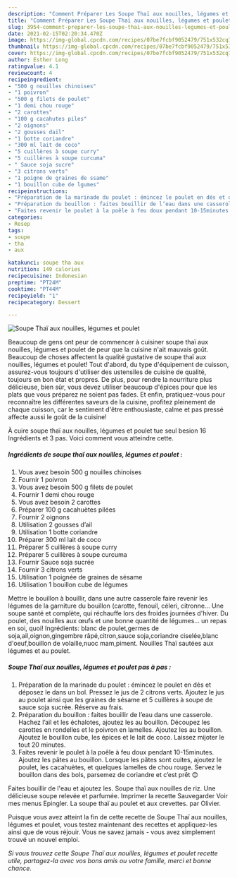 ```yaml
---
description: "Comment Préparer Les Soupe Thaï aux nouilles, légumes et poulet"
title: "Comment Préparer Les Soupe Thaï aux nouilles, légumes et poulet"
slug: 3954-comment-preparer-les-soupe-thai-aux-nouilles-legumes-et-poulet
date: 2021-02-15T02:20:34.470Z
image: https://img-global.cpcdn.com/recipes/07be7fcbf9052479/751x532cq70/soupe-thai-aux-nouilles-legumes-et-poulet-photo-principale-de-la-recette.jpg
thumbnail: https://img-global.cpcdn.com/recipes/07be7fcbf9052479/751x532cq70/soupe-thai-aux-nouilles-legumes-et-poulet-photo-principale-de-la-recette.jpg
cover: https://img-global.cpcdn.com/recipes/07be7fcbf9052479/751x532cq70/soupe-thai-aux-nouilles-legumes-et-poulet-photo-principale-de-la-recette.jpg
author: Esther Long
ratingvalue: 4.1
reviewcount: 4
recipeingredient:
- "500 g nouilles chinoises"
- "1 poivron"
- "500 g filets de poulet"
- "1 demi chou rouge"
- "2 carottes"
- "100 g cacahutes piles"
- "2 oignons"
- "2 gousses dail"
- "1 botte coriandre"
- "300 ml lait de coco"
- "5 cuillères à soupe curry"
- "5 cuillères à soupe curcuma"
- " Sauce soja sucre"
- "3 citrons verts"
- "1 poigne de graines de ssame"
- "1 bouillon cube de lgumes"
recipeinstructions:
- "Préparation de la marinade du poulet : émincez le poulet en dés et déposez le dans un bol. Pressez le jus de 2 citrons verts. Ajoutez le jus au poulet ainsi que les graines de sésame et 5 cuillères à soupe de sauce soja sucrée. Réserve au frais."
- "Préparation du bouillon : faites bouillir de l’eau dans une casserole. Hachez l’ail et les échalotes, ajoutez les au bouillon. Découpez les carottes en rondelles et le poivron en lamelles. Ajoutez les au bouillon. Ajoutez le bouillon cube, les épices et le lait de coco. Laissez mijoter le tout 20 minutes."
- "Faites revenir le poulet à la poêle à feu doux pendant 10-15minutes. Ajoutez les pâtes au bouillon. Lorsque les pâtes sont cuites, ajoutez le poulet, les cacahuètes, et quelques lamelles de chou rouge. Servez le bouillon dans des bols, parsemez de coriandre et c’est prêt 😊"
categories:
- Resep
tags:
- soupe
- tha
- aux

katakunci: soupe tha aux 
nutrition: 149 calories
recipecuisine: Indonesian
preptime: "PT24M"
cooktime: "PT44M"
recipeyield: "1"
recipecategory: Dessert

---
```



![Soupe Thaï aux nouilles, légumes et poulet](https://img-global.cpcdn.com/recipes/07be7fcbf9052479/751x532cq70/soupe-thai-aux-nouilles-legumes-et-poulet-photo-principale-de-la-recette.jpg)

Beaucoup de gens ont peur de commencer à cuisiner soupe thaï aux nouilles, légumes et poulet de peur que la cuisine n'ait mauvais goût. Beaucoup de choses affectent la qualité gustative de soupe thaï aux nouilles, légumes et poulet! Tout d'abord, du type d'équipement de cuisson, assurez-vous toujours d'utiliser des ustensiles de cuisine de qualité, toujours en bon état et propres. De plus, pour rendre la nourriture plus délicieuse, bien sûr, vous devez utiliser beaucoup d'épices pour que les plats que vous préparez ne soient pas fades. Et enfin, pratiquez-vous pour reconnaître les différentes saveurs de la cuisine, profitez pleinement de chaque cuisson, car le sentiment d'être enthousiaste, calme et pas pressé affecte aussi le goût de la cuisine!

<!--inarticleads1-->

À cuire soupe thaï aux nouilles, légumes et poulet tue seul besion 16 Ingrédients et 3 pas. Voici comment vous atteindre cette.

##### Ingrédients de soupe thaï aux nouilles, légumes et poulet :

1. Vous avez besoin 500 g nouilles chinoises
1. Fournir 1 poivron
1. Vous avez besoin 500 g filets de poulet
1. Fournir 1 demi chou rouge
1. Vous avez besoin 2 carottes
1. Préparer 100 g cacahuètes pilées
1. Fournir 2 oignons
1. Utilisation 2 gousses d’ail
1. Utilisation 1 botte coriandre
1. Préparer 300 ml lait de coco
1. Préparer 5 cuillères à soupe curry
1. Préparer 5 cuillères à soupe curcuma
1. Fournir  Sauce soja sucrée
1. Fournir 3 citrons verts
1. Utilisation 1 poignée de graines de sésame
1. Utilisation 1 bouillon cube de légumes


Mettre le bouillon à bouillir, dans une autre casserole faire revenir les légumes de la garniture du bouillon (carotte, fenouil, céleri, citronne… Une soupe santé et complète, qui réchauffe lors des froides journées d&#39;hiver. Du poulet, des nouilles aux œufs et une bonne quantité de légumes… un repas en soi, quoi! Ingrédients: blanc de poulet,germes de soja,ail,oignon,gingembre râpé,citron,sauce soja,coriandre ciselée,blanc d&#39;oeuf,bouillon de volaille,nuoc mam,piment. Nouilles Thaï sautées aux légumes et au poulet. 

<!--inarticleads2-->

##### Soupe Thaï aux nouilles, légumes et poulet pas à pas :

1. Préparation de la marinade du poulet : émincez le poulet en dés et déposez le dans un bol. Pressez le jus de 2 citrons verts. Ajoutez le jus au poulet ainsi que les graines de sésame et 5 cuillères à soupe de sauce soja sucrée. Réserve au frais.
1. Préparation du bouillon : faites bouillir de l’eau dans une casserole. Hachez l’ail et les échalotes, ajoutez les au bouillon. Découpez les carottes en rondelles et le poivron en lamelles. Ajoutez les au bouillon. Ajoutez le bouillon cube, les épices et le lait de coco. Laissez mijoter le tout 20 minutes.
1. Faites revenir le poulet à la poêle à feu doux pendant 10-15minutes. Ajoutez les pâtes au bouillon. Lorsque les pâtes sont cuites, ajoutez le poulet, les cacahuètes, et quelques lamelles de chou rouge. Servez le bouillon dans des bols, parsemez de coriandre et c’est prêt 😊


Faites bouillir de l&#39;eau et ajoutez les. Soupe thaï aux nouilles de riz. Une délicieuse soupe relevée et parfumée. Imprimer la recette Sauvegarder Voir mes menus Epingler. La soupe thaï au poulet et aux crevettes. par Olivier. 

<!--inarticleads1-->

<p>
Puisque vous avez atteint la fin de cette recette de Soupe Thaï aux nouilles, légumes et poulet, vous testez maintenant des recettes et appliquez-les ainsi que de vous réjouir. Vous ne savez jamais - vous avez simplement trouvé un nouvel emploi.
</p>

<p>
<i>Si vous trouvez cette Soupe Thaï aux nouilles, légumes et poulet recette utile, partagez-la avec vos bons amis ou votre famille, merci et bonne chance.</i>
</p>
